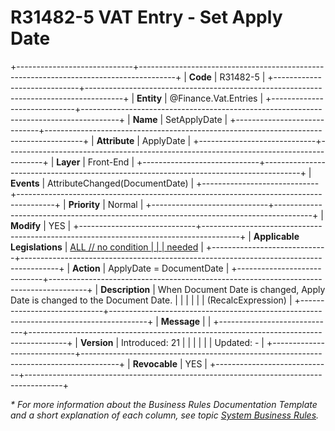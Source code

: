 ﻿---
erp.type: front-end-business-rule
erp.entity: Finance.Vat.Entries
---

# R31482-5 VAT Entry - Set Apply Date
+-----------------------------+---------------------------------------------------------------------------------------+
| **Code**                    | R31482-5                                                                              |
+-----------------------------+---------------------------------------------------------------------------------------+
| **Entity**                  | @Finance.Vat.Entries                                                                  |
+-----------------------------+---------------------------------------------------------------------------------------+
| **Name**                    | SetApplyDate                                                                          |
+-----------------------------+---------------------------------------------------------------------------------------+
| **Attribute**               | ApplyDate                                                                             |
+-----------------------------+---------------------------------------------------------------------------------------+
| **Layer**                   | Front-End                                                                             |
+-----------------------------+---------------------------------------------------------------------------------------+
| **Events**                  | AttributeChanged(DocumentDate)                                                        |
+-----------------------------+---------------------------------------------------------------------------------------+
| **Priority**                | Normal                                                                                |
+-----------------------------+---------------------------------------------------------------------------------------+
| **Modify**                  | YES                                                                                   |
+-----------------------------+---------------------------------------------------------------------------------------+
| **Applicable Legislations** | [ALL // no condition                                                                  |
|                             | needed](xref:applicable-legislations)                                                 |
+-----------------------------+---------------------------------------------------------------------------------------+
| **Action**                  | ApplyDate = DocumentDate                                                              |
+-----------------------------+---------------------------------------------------------------------------------------+
| **Description**             | When Document Date is changed, Apply Date is changed to the Document Date.            |
|                             |                                                                                       |
|                             | (RecalcExpression)                                                                    |
+-----------------------------+---------------------------------------------------------------------------------------+
| **Message**                 |                                                                                       |
+-----------------------------+---------------------------------------------------------------------------------------+
| **Version**                 | Introduced: 21                                                                        |
|                             |                                                                                       |
|                             | Updated: -                                                                            |
+-----------------------------+---------------------------------------------------------------------------------------+
| **Revocable**               | YES                                                                                   |
+-----------------------------+---------------------------------------------------------------------------------------+

*\* For more information about the Business Rules Documentation Template and a short explanation of each column, see
topic [System Business Rules](../templates/template-description-system-business-rules.md).*
